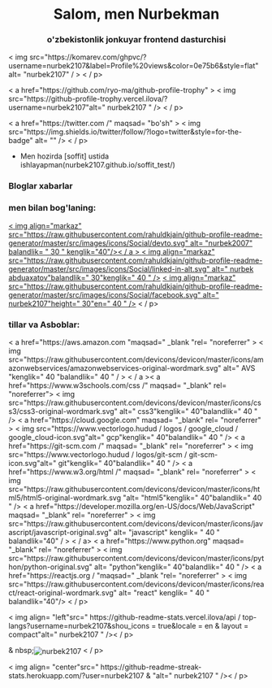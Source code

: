 <h1 align="center">Salom, men Nurbekman</h1>
<h3 align="center">o'zbekistonlik jonkuyar frontend dasturchisi </h3>

<p align= "left" > < img src="https://komarev.com/ghpvc/?username=nurbek2107&label=Profile%20views&color=0e75b6&style=flat" alt= "nurbek2107" / > < / p>

<p align= "left" >< a href="https://github.com/ryo-ma/github-profile-trophy" > < img src="https://github-profile-trophy.vercel.ilova/?username=nurbek2107"alt=" nurbek2107 " /></a> < / p>

<p align= "left" >< a href="https://twitter.com /" maqsad= "bo'sh" > < img src="https://img.shields.io/twitter/follow/?logo=twitter&style=for-the-badge" alt= "" /></a> < / p>

- Men hozirda [soffit] ustida ishlayapman(nurbek2107.github.io/soffit_test/)

### Bloglar xabarlar
<!-- BLOG-POST-LIST: BOSHLASH-->
<!-- BLOG-POST-LIST: END -->

<h3 align="left">men bilan bog'laning:</h3>
<p align="left">
<a href= "https://dev.to/nurbek2007" maqsad= "bo'sh" > < img align="markaz" src="https://raw.githubusercontent.com/rahuldkjain/github-profile-readme-generator/master/src/images/icons/Social/devto.svg" alt= "nurbek2007" balandlik= " 30 " kenglik="40"/>< / a >
<a href= "https://linkedin.com/in/nurbek abduaxatov" maqsad= "bo'sh" > < img align="markaz" src="https://raw.githubusercontent.com/rahuldkjain/github-profile-readme-generator/master/src/images/icons/Social/linked-in-alt.svg" alt=" nurbek abduaxatov"balandlik=" 30"kenglik=" 40 " /></a>
<a href="https://fb.com/nurbek2107" maqsad= "bo'sh" > < img align="markaz" src="https://raw.githubusercontent.com/rahuldkjain/github-profile-readme-generator/master/src/images/icons/Social/facebook.svg" alt=" nurbek2107"height=" 30"en=" 40 " /></a>
< / p>

<h3 align="left">tillar va Asboblar:</h3>
<p align="left"> < a href="https://aws.amazon.com "maqsad=" _blank "rel= "noreferrer" > < img src="https://raw.githubusercontent.com/devicons/devicon/master/icons/amazonwebservices/amazonwebservices-original-wordmark.svg" alt=" AVS "kenglik=" 40 "balandlik=" 40 " / > < / a >< a href="https://www.w3schools.com/css /" maqsad= "_blank" rel= "noreferrer"> < img src="https://raw.githubusercontent.com/devicons/devicon/master/icons/css3/css3-original-wordmark.svg" alt=" css3"kenglik=" 40"balandlik=" 40 " /> </a> < a href="https://cloud.google.com" maqsad= "_blank" rel= "noreferrer" > < img src="https://www.vectorlogo.hudud / logos / google_cloud / google_cloud-icon.svg"alt=" gcp"kenglik=" 40"balandlik=" 40 " /> </a> < a href="https://git-scm.com /" maqsad= "_blank" rel= "noreferrer" > < img src="https://www.vectorlogo.hudud / logos/git-scm / git-scm-icon.svg"alt=" git"kenglik=" 40"balandlik=" 40 " /> </a> < a href="https://www.w3.org/html /" maqsad= "_blank" rel= "noreferrer" > < img src="https://raw.githubusercontent.com/devicons/devicon/master/icons/html5/html5-original-wordmark.svg "alt= "html5"kenglik=" 40"balandlik=" 40 " /> </a> < a href="https://developer.mozilla.org/en-US/docs/Web/JavaScript" maqsad= "_blank" rel= "noreferrer" > < img src="https://raw.githubusercontent.com/devicons/devicon/master/icons/javascript/javascript-original.svg" alt= "javascript" kenglik= " 40 " balandlik="40" / > < / a> < a href="https://www.python.org" maqsad= "_blank" rel= "noreferrer" > < img src="https://raw.githubusercontent.com/devicons/devicon/master/icons/python/python-original.svg" alt= "python"kenglik=" 40"balandlik=" 40 " /> </a> < a href="https://reactjs.org / "maqsad=" _blank "rel= "noreferrer" > < img src="https://raw.githubusercontent.com/devicons/devicon/master/icons/react/react-original-wordmark.svg" alt= "react" kenglik= " 40 " balandlik="40"/> </a> < / p>

<p> < img align= "left"src=" https://github-readme-stats.vercel.ilova/api / top-langs?username=nurbek2107&shou_icons = true&locale = en & layout = compact"alt=" nurbek2107 " />< / p>

<p> & nbsp;<img align= "center"src=" https://github-readme-stats.vercel.ilova / api?username=nurbek2107&shou_icons = true&locale = en "alt=" nurbek2107 " / > < / p>

<p> < img align= "center"src=" https://github-readme-streak-stats.herokuapp.com/?user=nurbek2107 & "alt=" nurbek2107 " />< / p>
